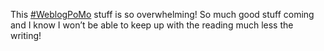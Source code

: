 This [\#<span>WeblogPoMo</span>](https://social.lol/tags/WeblogPoMo) stuff is so overwhelming! So much good stuff coming and I know I won’t be able to keep up with the reading much less the writing!